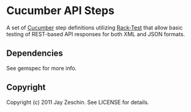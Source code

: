 # Cucumber API Steps

A set of [Cucumber](https://github.com/aslakhellesoy/cucumber) step definitions utilizing
[Rack-Test](https://github.com/brynary/rack-test) that allow basic
testing of REST-based API responses for both XML and JSON formats.

## Dependencies

See gemspec for more info.

## Copyright

Copyright (c) 2011 Jay Zeschin. See LICENSE for details.
